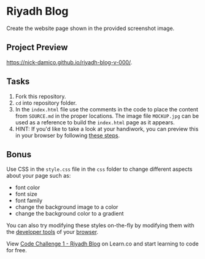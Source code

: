# Riyadh Blog

Create the website page shown in the provided screenshot image.

## Project Preview
https://nick-damico.github.io/riyadh-blog-v-000/.

## Tasks

1. Fork this repository.
2. `cd` into repository folder.
3. In the `index.html` file use the comments in the code to place the content from `SOURCE.md` in the proper locations. The image file `MOCKUP.jpg` can be used as a reference to build the `index.html` page as it appears.
4. HINT: If you'd like to take a look at your handiwork, you can preview this in your browser by following [these steps](https://help.learn.co/hc/en-us/articles/230234088-Viewing-HTML-pages-in-the-Learn-IDE).

## Bonus
Use CSS in the `style.css` file in the `css` folder to change different aspects about your page such as:
* font color
* font size
* font family
* change the background image to a color
* change the background color to a gradient

You can also try modifying these styles on-the-fly by modifying them with the [developer tools](https://www.youtube.com/watch?v=q3mWDijP_8w) of your [browser](http://www.sitepoint.com/edit-source-files-in-chrome/).

<p data-visibility='hidden'>View <a href='https://learn.co/lessons/fe-riyadh-blog' title='Code Challenge 1 - Riyadh Blog'>Code Challenge 1 - Riyadh Blog</a> on Learn.co and start learning to code for free.</p>
